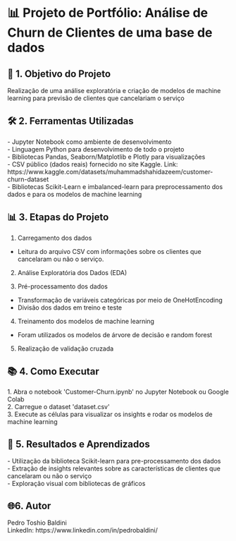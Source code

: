  <h1> 📊 Projeto de Portfólio: Análise de Churn de Clientes de uma base de dados</h1>

<h2>🧠 1. Objetivo do Projeto</h2>
Realização de uma análise exploratória e criação de modelos de machine learning para previsão de clientes que cancelariam o serviço  <br>

<h2> 🛠️ 2. Ferramentas Utilizadas </h2>
   - Jupyter Notebook como ambiente de desenvolvimento <br>
   - Linguagem Python para desenvolvimento de todo o projeto  <br>
   - Bibliotecas Pandas, Seaborn/Matplotlib e Plotly para visualizações <br>
   - CSV público (dados reais) fornecido no site Kaggle. Link: https://www.kaggle.com/datasets/muhammadshahidazeem/customer-churn-dataset<br>
   - Bibliotecas Scikit-Learn e imbalanced-learn para preprocessamento dos dados e para os modelos de machine learning <br>

<h2> 📊 3. Etapas do Projeto </h2>

1. Carregamento dos dados <br>
  - Leitura do arquivo CSV com informações sobre os clientes que cancelaram ou não o serviço.<br>

2. Análise Exploratória dos Dados (EDA)
 
3. Pré-processamento dos dados
  - Transformação de variáveis categóricas por meio de OneHotEncoding
  - Divisão dos dados em treino e teste

4. Treinamento dos modelos de machine learning
  - Foram utilizados os modelos de árvore de decisão e random forest

5. Realização de validação cruzada

<h2>📚 4. Como Executar</h2>
  1. Abra o notebook 'Customer-Churn.ipynb' no Jupyter Notebook ou Google Colab<br>
  2. Carregue o dataset 'dataset.csv'<br>
  3. Execute as células para visualizar os insights e rodar os modelos de machine learning<br>

<h2>🚀 5. Resultados e Aprendizados</h2>
  - Utilização da biblioteca Scikit-learn para pre-processamento dos dados<br>
  - Extração de insights relevantes sobre as características de clientes que cancelaram ou não o serviço<br>
  - Exploração visual com bibliotecas de gráficos<br>

<h2>🌐6. Autor</h2>
   Pedro Toshio Baldini <br>
   LinkedIn: https://www.linkedin.com/in/pedrobaldini/ 
  
